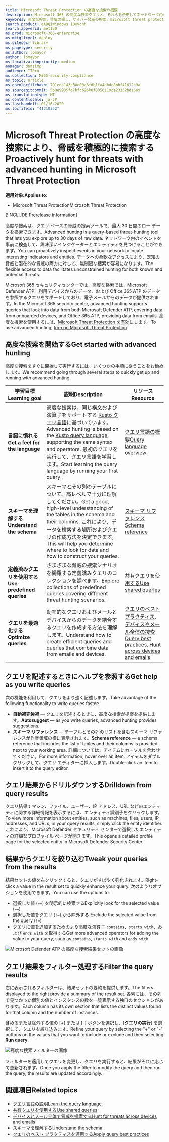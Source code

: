 ```yaml
---
title: Microsoft Threat Protection の高度な捜索の概要
description: Microsoft 365 の高度な捜索クエリと、それらを使用してネットワーク内の脅威と弱点を積極的に発見する方法について学習する
keywords: 高度な検索、脅威の探し、サイバー脅威の検索、microsoft threat protection、microsoft 365、mtp、m365、search、query、テレメトリ、カスタム検出、スキーマ、kusto、microsoft 365、Microsoft Threat Protection
search.product: eADQiWindows 10XVcnh
search.appverid: met150
ms.prod: microsoft-365-enterprise
ms.mktglfcycl: deploy
ms.sitesec: library
ms.pagetype: security
ms.author: lomayor
author: lomayor
ms.localizationpriority: medium
manager: dansimp
audience: ITPro
ms.collection: M365-security-compliance
ms.topic: article
ms.openlocfilehash: 791eee143c80e00a3fdb1fa4dbde8bbf41612e9a
ms.sourcegitcommit: 5b8e9935fe7bfcb96b8f8356119ce23152bd16a9
ms.translationtype: MT
ms.contentlocale: ja-JP
ms.lasthandoff: 01/16/2020
ms.locfileid: "41210352"
---
```

# <a name="proactively-hunt-for-threats-with-advanced-hunting-in-microsoft-threat-protection"></a><span data-ttu-id="374e4-104">Microsoft Threat Protection の高度な捜索により、脅威を積極的に捜索する</span><span class="sxs-lookup"><span data-stu-id="374e4-104">Proactively hunt for threats with advanced hunting in Microsoft Threat Protection</span></span>

<span data-ttu-id="374e4-105">**適用対象:**</span><span class="sxs-lookup"><span data-stu-id="374e4-105">**Applies to:**</span></span>
- <span data-ttu-id="374e4-106">Microsoft Threat Protection</span><span class="sxs-lookup"><span data-stu-id="374e4-106">Microsoft Threat Protection</span></span>

[!INCLUDE [Prerelease information](../includes/prerelease.md)]

<span data-ttu-id="374e4-107">高度な捜索は、クエリ ベースの脅威の捜索ツールで、最大 30 日間のロー データを検索できます。</span><span class="sxs-lookup"><span data-stu-id="374e4-107">Advanced hunting is a query-based threat-hunting tool that lets you explore up to 30 days of raw data.</span></span> <span data-ttu-id="374e4-108">ネットワーク内のイベントを事前に検査して、興味深いインジケーターとエンティティを見つけることができます。</span><span class="sxs-lookup"><span data-stu-id="374e4-108">You can proactively inspect events in your network to locate interesting indicators and entities.</span></span> <span data-ttu-id="374e4-109">データへの柔軟なアクセスにより、既知の脅威と潜在的な脅威の両方に対して、無制限な捜索が容易になります。</span><span class="sxs-lookup"><span data-stu-id="374e4-109">The flexible access to data facilitates unconstrained hunting for both known and potential threats.</span></span>

<span data-ttu-id="374e4-110">Microsoft 365 セキュリティセンターでは、高度な検索では、Microsoft Defender ATP、利用デバイスからのデータ、および Office 365 ATP のデータを参照するクエリをサポートしており、電子メールからのデータが提供されます。</span><span class="sxs-lookup"><span data-stu-id="374e4-110">In the Microsoft 365 security center, advanced hunting supports queries that look into data from both Microsoft Defender ATP, covering data from onboarded devices, and Office 365 ATP, providing data from emails.</span></span> <span data-ttu-id="374e4-111">高度な捜索を使用するには、[Microsoft Threat Protection を有効](mtp-enable.md)にします。</span><span class="sxs-lookup"><span data-stu-id="374e4-111">To use advanced hunting, [turn on Microsoft Threat Protection](mtp-enable.md).</span></span>

## <a name="get-started-with-advanced-hunting"></a><span data-ttu-id="374e4-112">高度な捜索を開始する</span><span class="sxs-lookup"><span data-stu-id="374e4-112">Get started with advanced hunting</span></span>

<span data-ttu-id="374e4-113">高度な捜索をすぐに開始して実行するには、いくつかの手順に従うことをお勧めします。</span><span class="sxs-lookup"><span data-stu-id="374e4-113">We recommend going through several steps to quickly get up and running with advanced hunting.</span></span>

| <span data-ttu-id="374e4-114">学習目標</span><span class="sxs-lookup"><span data-stu-id="374e4-114">Learning goal</span></span> | <span data-ttu-id="374e4-115">説明</span><span class="sxs-lookup"><span data-stu-id="374e4-115">Description</span></span> | <span data-ttu-id="374e4-116">リソース</span><span class="sxs-lookup"><span data-stu-id="374e4-116">Resource</span></span> |
|--|--|--|
| <span data-ttu-id="374e4-117">**言語に慣れる**</span><span class="sxs-lookup"><span data-stu-id="374e4-117">**Get a feel for the language**</span></span> | <span data-ttu-id="374e4-118">高度な捜索は、同じ構文および演算子をサポートする [Kusto クエリ言語](https://docs.microsoft.com/azure/kusto/query/)に基づいています。</span><span class="sxs-lookup"><span data-stu-id="374e4-118">Advanced hunting is based on the [Kusto query language](https://docs.microsoft.com/azure/kusto/query/), supporting the same syntax and operators.</span></span> <span data-ttu-id="374e4-119">最初のクエリを実行して、クエリ言語を学習します。</span><span class="sxs-lookup"><span data-stu-id="374e4-119">Start learning the query language by running your first query.</span></span> | [<span data-ttu-id="374e4-120">クエリ言語の概要</span><span class="sxs-lookup"><span data-stu-id="374e4-120">Query language overview</span></span>](advanced-hunting-query-language.md) |
| <span data-ttu-id="374e4-121">**スキーマを理解する**</span><span class="sxs-lookup"><span data-stu-id="374e4-121">**Understand the schema**</span></span> | <span data-ttu-id="374e4-122">スキーマとその列のテーブルについて、高レベルで十分に理解してください。</span><span class="sxs-lookup"><span data-stu-id="374e4-122">Get a good, high-level understanding of the tables in the schema and their columns.</span></span> <span data-ttu-id="374e4-123">これにより、データを検索する場所およびクエリの作成方法を決定できます。</span><span class="sxs-lookup"><span data-stu-id="374e4-123">This will help you determine where to look for data and how to construct your queries.</span></span> | [<span data-ttu-id="374e4-124">スキーマ リファレンス</span><span class="sxs-lookup"><span data-stu-id="374e4-124">Schema reference</span></span>](advanced-hunting-schema-tables.md) |
| <span data-ttu-id="374e4-125">**定義済みクエリを使用する**</span><span class="sxs-lookup"><span data-stu-id="374e4-125">**Use predefined queries**</span></span> | <span data-ttu-id="374e4-126">さまざまな脅威の捜索シナリオを網羅する定義済みクエリのコレクションを調べます。</span><span class="sxs-lookup"><span data-stu-id="374e4-126">Explore collections of predefined queries covering different threat hunting scenarios.</span></span> | [<span data-ttu-id="374e4-127">共有クエリを使用する</span><span class="sxs-lookup"><span data-stu-id="374e4-127">Use shared queries</span></span>](advanced-hunting-shared-queries.md)
| <span data-ttu-id="374e4-128">**クエリを最適化する**</span><span class="sxs-lookup"><span data-stu-id="374e4-128">**Optimize queries**</span></span> | <span data-ttu-id="374e4-129">効率的なクエリおよびメールとデバイスからのデータを結合するクエリを作成する方法を理解します。</span><span class="sxs-lookup"><span data-stu-id="374e4-129">Understand how to create efficient queries and queries that combine data from emails and devices.</span></span> | <span data-ttu-id="374e4-130">[クエリのベストプラクティス](advanced-hunting-shared-queries.md)、[デバイスやメール全体の捜索](advanced-hunting-best-practices.md)</span><span class="sxs-lookup"><span data-stu-id="374e4-130">[Query best practices](advanced-hunting-shared-queries.md), [Hunt across devices and emails](advanced-hunting-best-practices.md)</span></span>

## <a name="get-help-as-you-write-queries"></a><span data-ttu-id="374e4-131">クエリを記述するときにヘルプを参照する</span><span class="sxs-lookup"><span data-stu-id="374e4-131">Get help as you write queries</span></span>
<span data-ttu-id="374e4-132">次の機能を利用して、クエリをより速く記述します。</span><span class="sxs-lookup"><span data-stu-id="374e4-132">Take advantage of the following functionality to write queries faster:</span></span>
- <span data-ttu-id="374e4-133">**自動補完候補** — クエリを記述するときに、高度な捜索が提案を提供します。</span><span class="sxs-lookup"><span data-stu-id="374e4-133">**Autosuggest** — as you write queries, advanced hunting provides suggestions.</span></span> 
- <span data-ttu-id="374e4-134">**スキーマ リファレンス** — テーブルとその列のリストを含むスキーマ リファレンスが作業領域の横に表示されます。</span><span class="sxs-lookup"><span data-stu-id="374e4-134">**Schema reference** — a schema reference that includes the list of tables and their columns is provided next to your working area.</span></span> <span data-ttu-id="374e4-135">詳細については、アイテムにカーソルを合わせてください。</span><span class="sxs-lookup"><span data-stu-id="374e4-135">For more information, hover over an item.</span></span> <span data-ttu-id="374e4-136">アイテムをダブルクリックして、クエリ エディターに挿入します。</span><span class="sxs-lookup"><span data-stu-id="374e4-136">Double-click an item to insert it to the query editor.</span></span>

## <a name="drilldown-from-query-results"></a><span data-ttu-id="374e4-137">クエリ結果からドリルダウンする</span><span class="sxs-lookup"><span data-stu-id="374e4-137">Drilldown from query results</span></span>
<span data-ttu-id="374e4-138">クエリ結果でマシン、ファイル、ユーザー、IP アドレス、URL などのエンティティに関する詳細情報を表示するには、エンティティ識別子をクリックします。</span><span class="sxs-lookup"><span data-stu-id="374e4-138">To view more information about entities, such as machines, files, users, IP addresses, and URLs, in your query results, simply click the entity identifier.</span></span> <span data-ttu-id="374e4-139">これにより、Microsoft Defender セキュリティ センターで選択したエンティティの詳細なプロファイル ページが開きます。</span><span class="sxs-lookup"><span data-stu-id="374e4-139">This opens a detailed profile page for the selected entity in Microsoft Defender Security Center.</span></span>

## <a name="tweak-your-queries-from-the-results"></a><span data-ttu-id="374e4-140">結果からクエリを絞り込む</span><span class="sxs-lookup"><span data-stu-id="374e4-140">Tweak your queries from the results</span></span>
<span data-ttu-id="374e4-141">結果セットの値を右クリックすると、クエリがすばやく強化されます。</span><span class="sxs-lookup"><span data-stu-id="374e4-141">Right-click a value in the result set to quickly enhance your query.</span></span> <span data-ttu-id="374e4-142">次のようなオプションを使用できます。</span><span class="sxs-lookup"><span data-stu-id="374e4-142">You can use the options to:</span></span>

- <span data-ttu-id="374e4-143">選択した値 (`==`) を明示的に検索する</span><span class="sxs-lookup"><span data-stu-id="374e4-143">Explicitly look for the selected value (`==`)</span></span>
- <span data-ttu-id="374e4-144">選択した値をクエリ (`!=`) から除外する </span><span class="sxs-lookup"><span data-stu-id="374e4-144">Exclude the selected value from the query (`!=`)</span></span>
- <span data-ttu-id="374e4-145">クエリに値を追加するためのより高度な演算子 `contains`、`starts with`、および `ends with` を取得する</span><span class="sxs-lookup"><span data-stu-id="374e4-145">Get more advanced operators for adding the value to your query, such as `contains`, `starts with` and `ends with`</span></span> 

![Microsoft Defender ATP の高度な捜索結果セットの画像](../images/advanced-hunting-results-filter.png)

## <a name="filter-the-query-results"></a><span data-ttu-id="374e4-147">クエリ結果をフィルター処理する</span><span class="sxs-lookup"><span data-stu-id="374e4-147">Filter the query results</span></span>
<span data-ttu-id="374e4-148">右に表示されるフィルターは、結果セットの要約を提供します。</span><span class="sxs-lookup"><span data-stu-id="374e4-148">The filters displayed to the right provide a summary of the result set.</span></span> <span data-ttu-id="374e4-149">各列には、その列で見つかった個別の値とインスタンスの数を一覧表示する独自のセクションがあります。</span><span class="sxs-lookup"><span data-stu-id="374e4-149">Each column has its own section that lists the distinct values found for that column and the number of instances.</span></span>

<span data-ttu-id="374e4-150">含めるまたは除外する値の [+] または [-] ボタンを選択し、[**クエリの実行**] を選択して、クエリを絞り込みます。</span><span class="sxs-lookup"><span data-stu-id="374e4-150">Refine your query by selecting the "+" or "-" buttons on the values that you want to include or exclude and then selecting **Run query**.</span></span>

![高度な捜索フィルターの画像](../images/advanced-hunting-filter.png)

<span data-ttu-id="374e4-152">フィルターを適用してクエリを変更し、クエリを実行すると、結果がそれに応じて更新されます。</span><span class="sxs-lookup"><span data-stu-id="374e4-152">Once you apply the filter to modify the query and then run the query, the results are updated accordingly.</span></span>

## <a name="related-topics"></a><span data-ttu-id="374e4-153">関連項目</span><span class="sxs-lookup"><span data-stu-id="374e4-153">Related topics</span></span>
- [<span data-ttu-id="374e4-154">クエリ言語の説明</span><span class="sxs-lookup"><span data-stu-id="374e4-154">Learn the query language</span></span>](advanced-hunting-query-language.md)
- [<span data-ttu-id="374e4-155">共有クエリを使用する</span><span class="sxs-lookup"><span data-stu-id="374e4-155">Use shared queries</span></span>](advanced-hunting-shared-queries.md)
- [<span data-ttu-id="374e4-156">デバイスとメール全体で脅威を捜索する</span><span class="sxs-lookup"><span data-stu-id="374e4-156">Hunt for threats across devices and emails</span></span>](advanced-hunting-query-emails-devices.md)
- [<span data-ttu-id="374e4-157">スキーマを理解する</span><span class="sxs-lookup"><span data-stu-id="374e4-157">Understand the schema</span></span>](advanced-hunting-schema-tables.md)
- [<span data-ttu-id="374e4-158">クエリのベスト プラクティスを適用する</span><span class="sxs-lookup"><span data-stu-id="374e4-158">Apply query best practices</span></span>](advanced-hunting-best-practices.md)